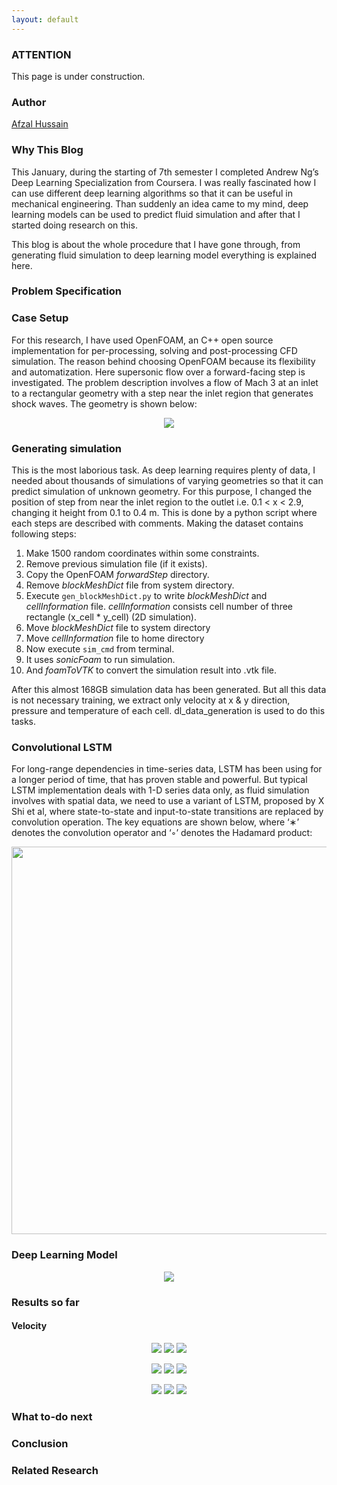 ```yaml
---
layout: default
---
```


### ATTENTION

This page is under construction.

### Author
[Afzal Hussain](https://illusorytime.github.io/)

### Why This Blog
This January, during the starting of 7th semester I completed Andrew Ng’s Deep Learning Specialization from Coursera. I was really fascinated how I can use different deep learning algorithms so that it can be useful in mechanical engineering. Than suddenly an idea came to my mind, deep learning models can be used to predict fluid simulation and after that I started doing research on this.

This blog is about the whole procedure that I have gone through, from generating fluid simulation to deep learning model everything is explained here.

### Problem Specification

### Case Setup
For this research, I have used OpenFOAM, an C++ open source implementation for per-processing, solving and post-processing CFD simulation. The reason behind choosing OpenFOAM because its flexibility and automatization. Here supersonic flow over a forward-facing step is investigated. The problem description involves a flow of Mach 3 at an inlet to a rectangular geometry with a step near the inlet region that generates shock waves. The geometry is shown below:

<p align="center">
  <img src="assets/geometry.png">
</p>

### Generating simulation 
This is the most laborious task. As deep learning requires plenty of data, I needed about thousands of simulations of varying geometries so that it can predict simulation of unknown geometry. For this purpose, I changed the position of step from near the inlet region to the outlet i.e.  0.1 < x < 2.9, changing it height from 0.1 to 0.4 m. This is done by a python script where each steps are described with comments. Making the dataset contains following steps:
  1. Make 1500 random coordinates within some constraints.
  2. Remove previous simulation file (if it exists).
  3. Copy the OpenFOAM _forwardStep_ directory.
  4. Remove _blockMeshDict_ file from system directory.
  5. Execute `gen_blockMeshDict.py` to write _blockMeshDict_ and _cellInformation_ file.
     _cellInformation_ consists cell number of three rectangle (x_cell * y_cell) (2D simulation). 
  6. Move _blockMeshDict_ file to system directory
  7. Move _cellInformation_ file to home directory
  8. Now execute `sim_cmd` from terminal. 
  9. It uses _sonicFoam_ to run simulation.
10. And _foamToVTK_ to convert the simulation result into .vtk file.

After this almost 168GB simulation data has been generated. But all this data is not necessary training, we extract only velocity at x & y direction, pressure and temperature of each cell. dl_data_generation is used to do this tasks.

### Convolutional LSTM
For long-range dependencies in time-series data, LSTM has been using for a longer period of time, that has proven stable and powerful. But typical LSTM implementation deals with 1-D series data only, as fluid simulation involves with spatial data, we need to use a variant of LSTM, proposed by X Shi et al, where state-to-state and input-to-state transitions are replaced by convolution operation. The key equations are shown below, where ‘∗’ denotes the convolution operator and ‘◦’ denotes the Hadamard product:

<p align="center">
  <img height="620" width="620" src="assets/C-LSTM.png">
</p>

### Deep Learning Model 

<p align="center">
  <img src="assets/my_model.png">
</p>

### Results so far
#### Velocity

<p align="center">
  <img src="assets/plots/U/1s.png">
  <img src="assets/plots/U/3s.png">
  <img src="assets/plots/U/5s.png">
</p>

<p align="center">
  <img src="assets/plots/p/1s.png">
  <img src="assets/plots/p/3s.png">
  <img src="assets/plots/p/5s.png">
</p>

<p align="center">
  <img src="assets/plots/T/1s.png">
  <img src="assets/plots/T/3s.png">
  <img src="assets/plots/T/5s.png">
</p>


### What to-do next

### Conclusion

### Related Research